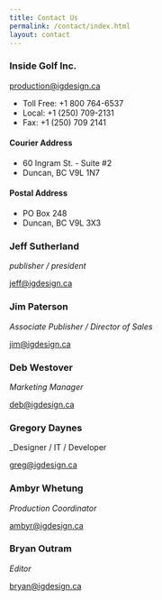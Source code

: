 ```yaml
---
title: Contact Us
permalink: /contact/index.html
layout: contact
---
```



<article class="office" markdown="1">

### Inside Golf Inc.

[production@igdesign.ca](mailto:production@igdesign.ca)

+ Toll Free: +1 800 764-6537
+ Local: +1 (250) 709-2131
+ Fax: +1 (250) 709 2141

#### Courier Address
+ 60 Ingram St. - Suite #2
+ Duncan, BC  V9L 1N7

#### Postal Address
+ PO Box 248
+ Duncan, BC  V9L 3X3

</article> <!-- office -->





<article class="employee" markdown="1">

### Jeff Sutherland
_publisher / president_

[jeff@igdesign.ca](mailto:jeff@igdesign.ca)

</article> <!-- employee -->






<article class="employee" markdown="1">

### Jim Paterson
_Associate Publisher / Director of Sales_

[jim@igdesign.ca](mailto:jim@igdesign.ca)

</article> <!-- employee -->






<article class="employee" markdown="1">

### Deb Westover
_Marketing Manager_

[deb@igdesign.ca](mailto:deb@igdesign.ca)

</article> <!-- employee -->






<article class="employee" markdown="1">

### Gregory Daynes
_Designer / IT / Developer

[greg@igdesign.ca](mailto:greg@igdesign.ca)

</article> <!-- employee -->






<article class="employee" markdown="1">

### Ambyr Whetung
_Production Coordinator_

[ambyr@igdesign.ca](mailto:ambyr@igdesign.ca)

</article> <!-- employee -->





<article class="employee" markdown="1">

### Bryan Outram
_Editor_

[bryan@igdesign.ca](mailto:bryan@igdesign.ca)

</article> <!-- employee -->